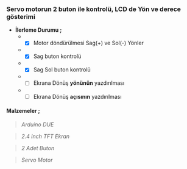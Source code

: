 
### Servo motorun 2 buton ile kontrolü, LCD de Yön ve derece gösterimi
* **İlerleme Durumu ;**
  * - [x] Motor döndürülmesi Sag(+) ve Sol(-) Yönler
  * - [x] Sag buton kontrolü
  * - [x] Sag Sol buton kontrolü
  * - [ ] Ekrana Dönüş __yönünün__ yazdırılması
  * - [ ] Ekrana Dönüş __açısının__ yazdırılması

#### **Malzemeler ;**

> *Arduino DUE*

> *2.4 inch TFT Ekran*

> *2 Adet Buton*

> *Servo Motor*
